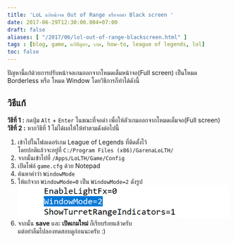```yaml
---
title: 'LoL แก้หน้าจอ Out of Range หรือจอดำ Black screen '
date: 2017-06-29T12:30:00.004+07:00
draft: false
aliases: [ "/2017/06/lol-out-of-range-blackscreen.html" ]
tags : [blog, game, แก้ปัญหา, เกม, how-to, league of legends, lol]
toc: false
---
```

  
ปัญหานี้แก้ด้วยการปรับหน้าจอเกมออกจากโหมดเต็มหน้าจอ(Full screen) เป็นโหมด Borderless หรือ โหมด Window โดยวิธีการก็ทำได้ดังนี้  

วิธีแก้
-------

**วิธีที่ 1 :** กดปุ่ม `Alt` + `Enter` ในขณะที่จอดำ เพื่อให้ตัวเกมออกจากโหมดเต็มจอ(Full screen)  
**วิธีที่ 2 :** หากวิธีที่ 1 ไม่ได้ผลให้ให้ทำตามดังต่อไปนี้  

  

1.  เข้าไปในโฟลเดอร์เกม League of Legends ที่ติดตั้งไว้  
    โดยปกติแล้วจะอยู่ที่ `C:/Program Files (x86)/GarenaLoLTH/`
2.  จากนั้นเข้าไปที่ `/Apps/LoLTH/Game/Config`
3.  เปิดไฟล์ `game.cfg` ด้วย Notepad
4.  ค้นหาคำว่า `WindowMode`
5.  ให้แก้จาก `WindowMode=0` เป็น `WindowMode=2` ดังรูป 
	![Set window mode to 2](images/WindowMode2.jpg)
6.  จากนั้น **save** และ **เปิดเกมใหม่** ก็เรียบร้อยแล้วครับ  
    แต่อย่าลืมไปลองทดสอบดูก่อนนะครับ :)